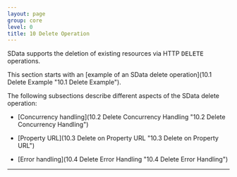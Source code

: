 ```yaml
---
layout: page
group: core
level: 0
title: 10 Delete Operation
---
```


SData supports the&nbsp;deletion of existing resources via HTTP <tt>DELETE</tt>
operations.

This section starts with an [example of an SData&nbsp;delete
operation](10.1 Delete Example "10.1 Delete Example").

The following subsections describe different aspects of the SData delete
operation:

*   [Concurrency handling](10.2 Delete Concurrency Handling "10.2 Delete Concurrency Handling")&nbsp;
*   [Property URL](10.3 Delete on Property URL "10.3 Delete on Property URL")

*   [Error handling](10.4 Delete Error Handling "10.4 Delete Error Handling")

* * *